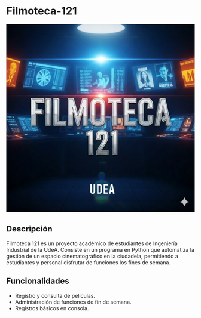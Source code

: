 # Filmoteca-121

<p align="center">
  <img src="Logo.jpg" alt="Logo Filmoteca 121" width="700"/>
</p>

## Descripción
Filmoteca 121 es un proyecto académico de estudiantes de Ingeniería Industrial de la UdeA. Consiste en un programa en Python que automatiza la gestión de un espacio cinematográfico en la ciudadela, permitiendo a estudiantes y personal disfrutar de funciones los fines de semana.

## Funcionalidades
- Registro y consulta de películas.
- Administración de funciones de fin de semana.
- Registros básicos en consola.

